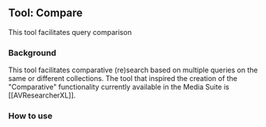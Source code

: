 Tool: Compare
---

This tool facilitates query comparison

### Background

This tool facilitates comparative (re)search based on multiple queries on the same or different collections. The tool that inspired the creation of the "Comparative" functionality currently available in the Media Suite is [[AVResearcherXL]]. 

### How to use